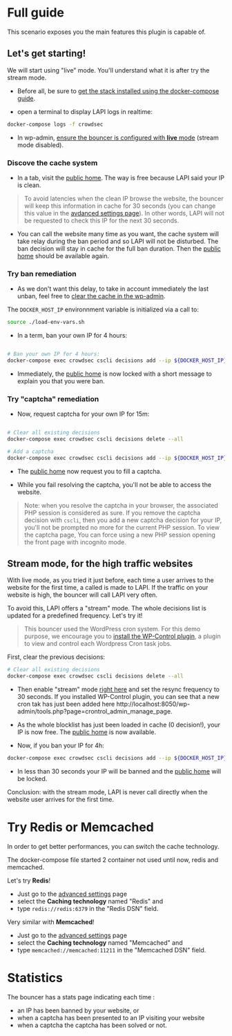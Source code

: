 # Full guide

This scenario exposes you the main features this plugin is capable of.

## Let's get starting!

We will start using "live" mode. You'll understand what it is after try the stream mode.

* Before all, be sure to [get the stack installed using the docker-compose guide](install-with-docker-compose.md).

* open a terminal to display LAPI logs in realtime:

```bash
docker-compose logs -f crowdsec
```

* In wp-admin, [ensure the bouncer is configured with **live** mode](http://localhost:8050/wp-admin/admin.php?page=crowdsec_plugin) (stream mode disabled).

### Discove the cache system

* In a tab, visit the [public home](http://localhost:8050/). The way is free because LAPI said your IP is clean.

> To avoid latencies when the clean IP browse the website, the bouncer will keep this information in cache for 30 seconds (you can change this value in the [avdanced settings page](http://localhost:8050/wp-admin/admin.php?page=crowdsec_advanced_settings)). In other words, LAPI will not be requested to check this IP for the next 30 seconds.

 * You can call the website many time as you want, the cache system will take relay during the ban period and so LAPI will not be disturbed. The ban decision will stay in cache for the full ban duration. Then the [public home](http://localhost:8050/) should be available again.

 ### Try ban remediation

* As we don't want this delay, to take in account immediately the last unban, feel free to [clear the cache in the wp-admin](http://localhost:8050/wp-admin/admin.php?page=crowdsec_plugin).

The `DOCKER_HOST_IP` environnment variable is initialized via a call to:

```bash
source ./load-env-vars.sh
```

* In a term, ban your own IP for 4 hours:

```bash

# Ban your own IP for 4 hours:
docker-compose exec crowdsec cscli decisions add --ip ${DOCKER_HOST_IP} --duration 4h --type ban
```

* Immediately, the [public home](http://localhost:8050/) is now locked with a short message to explain you that you were ban.

### Try "captcha" remediation


* Now, request captcha for your own IP for 15m:

```bash

# Clear all existing decisions
docker-compose exec crowdsec cscli decisions delete --all

# Add a captcha
docker-compose exec crowdsec cscli decisions add --ip ${DOCKER_HOST_IP} --duration 15m --type captcha
```

* The [public home](http://localhost:8050/) now request you to fill a captcha.

* While you fail resolving the captcha, you'll not be able to access the website.

> Note: when you resolve the captcha in your browser, the associated PHP session is considered as sure.
> If you remove the captcha decision with `cscli`, then you add a new captcha decision for your IP, you'll not be prompted no more for the current PHP session. To view the captcha page, You can force using a new PHP session opening the front page with incognito mode.

## Stream mode, for the high traffic websites

With live mode, as you tried it just before, each time a user arrives to the website for the first time, a called is made to LAPI. If the traffic on your website is high, the bouncer will call LAPI very often.

To avoid this, LAPI offers a "stream" mode. The whole decisions list is updated for a predefined frequency. Let's try it!

> This bouncer used the WordPress cron system. For this demo purpose, we encourage you to [install the WP-Control plugin](http://localhost:8050/wp-admin/plugin-install.php?s=wp-control&tab=search&type=term), a plugin to view and control each Wordpress Cron task jobs.

First, clear the previous decisions:

```bash
# Clear all existing decisions
docker-compose exec crowdsec cscli decisions delete --all
```

* Then enable "stream" mode [right here](http://localhost:8050/wp-admin/admin.php?page=crowdsec_advanced_settings) and set the resync frequency to 30 seconds. If you installed WP-Control plugin, you can see that a new cron tak has just been added here http://localhost:8050/wp-admin/tools.php?page=crontrol_admin_manage_page.

* As the whole blocklist has just been loaded in cache (0 decision!), your IP is now free. The [public home](http://localhost:8050/) is now available.

* Now, if you ban your IP for 4h:

```bash
docker-compose exec crowdsec cscli decisions add --ip ${DOCKER_HOST_IP} --duration 4h --type ban
```

* In less than 30 seconds your IP will be banned and the [public home](http://localhost:8050/) will be locked.

Conclusion: with the stream mode, LAPI is never call directly when the website user arrives for the first time.

# Try Redis or Memcached

In order to get better performances, you can switch the cache technology.

The docker-compose file started 2 container not used until now, redis and memcached.

Let's try **Redis**!

- Just go to the [advanced settings](http://localhost:8050/wp-admin/admin.php?page=crowdsec_advanced_settings) page
- select the **Caching technology** named "Redis" and
- type `redis://redis:6379` in the "Redis DSN" field.

Very similar with **Memcached**!

- Just go to the [advanced settings](http://localhost:8050/wp-admin/admin.php?page=crowdsec_advanced_settings) page
- select the **Caching technology** named "Memcached" and
- type `memcached://memcached:11211` in the "Memcached DSN" field.


# Statistics

The bouncer has a stats page indicating each time :
- an IP has been banned by your website, or
- when a captcha has been presented to an IP visiting your website
- when a captcha the captcha has been solved or not.